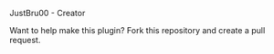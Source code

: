 JustBru00 - Creator


Want to help make this plugin? Fork this repository and create a pull request.
